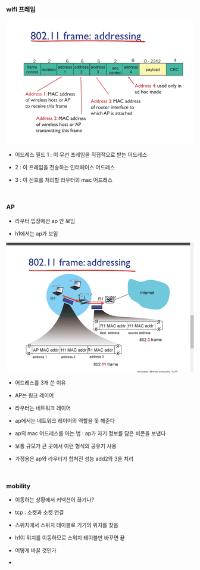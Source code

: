 ### wifi 프레임

![](20230528_네트워크19_무선이동네트워크2_assets/2023-05-28-09-05-21-image.png)

- 어드레스 필드 1 : 이 무선 프레임을 직접적으로 받는 어드레스

- 2 : 이 프레임을 전송하는 인터페이스 어드레스 

- 3 : 이 신호를 처리할 라우터의 mac 어드레스

    

### AP

- 라우터 입장에선 ap 안 보임

- h1에서는 ap가 보임

![](20230528_네트워크19_무선이동네트워크2_assets/2023-05-28-09-09-56-image.png)

- 어드레스를 3개 쓴 이유 

- AP는 링크 레이어

- 라우터는 네트워크 레이어

- ap에서는 네트워크 레이어의 역할을 못 해준다

- ap의 mac 어드레스를 아는 법 : ap가 자기 정보를 담은 비콘을 보낸다

- 보통 규모가 큰 곳에서 이런 형식의 공유기 사용

- 가정용은 ap와 라우터가 합쳐진 성능 add2와 3을 처리

    

### mobility

- 이동하는 상황에서 커넥션이 끊기나?

- tcp : 소켓과 소켓 연결

- 스위치에서 스위치 테이블로 기기의 위치를 찾음

- h1이 위치를 이동하므로 스위치 테이블만 바꾸면 끝

- 어떻게 바꿀 것인가

- 


